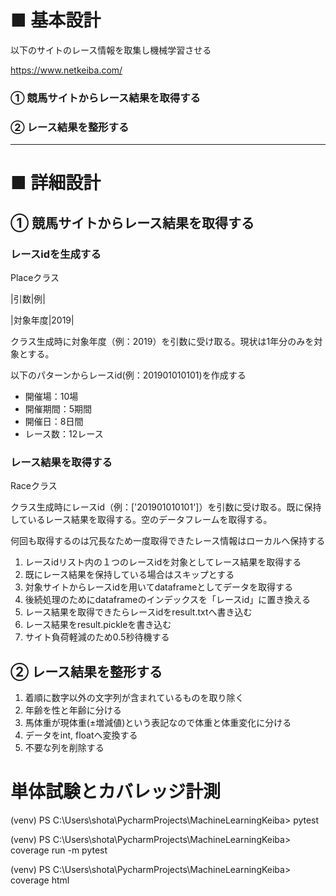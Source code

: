# ■ 基本設計

以下のサイトのレース情報を取集し機械学習させる

https://www.netkeiba.com/

### ① 競馬サイトからレース結果を取得する
### ② レース結果を整形する

***
# ■ 詳細設計

## ① 競馬サイトからレース結果を取得する

### レースidを生成する
Placeクラス

|引数|例|

|対象年度|2019|

クラス生成時に対象年度（例：2019）を引数に受け取る。現状は1年分のみを対象とする。

以下のパターンからレースid(例：201901010101)を作成する
- 開催場：10場
- 開催期間：5期間
- 開催日：8日間
- レース数：12レース

### レース結果を取得する
Raceクラス

クラス生成時にレースid（例：['201901010101']）を引数に受け取る。既に保持しているレース結果を取得する。空のデータフレームを取得する。

何回も取得するのは冗長なため一度取得できたレース情報はローカルへ保持する
1. レースidリスト内の１つのレースidを対象としてレース結果を取得する
2. 既にレース結果を保持している場合はスキップとする
3. 対象サイトからレースidを用いてdataframeとしてデータを取得する
4. 後続処理のためにdataframeのインデックスを「レースid」に置き換える
5. レース結果を取得できたらレースidをresult.txtへ書き込む
6. レース結果をresult.pickleを書き込む
7. サイト負荷軽減のため0.5秒待機する

## ② レース結果を整形する
1. 着順に数字以外の文字列が含まれているものを取り除く
2. 年齢を性と年齢に分ける
3. 馬体重が現体重(±増減値)という表記なので体重と体重変化に分ける
4. データをint, floatへ変換する
5. 不要な列を削除する

# 単体試験とカバレッジ計測
(venv) PS C:\Users\shota\PycharmProjects\MachineLearningKeiba> pytest

(venv) PS C:\Users\shota\PycharmProjects\MachineLearningKeiba> coverage run -m pytest

(venv) PS C:\Users\shota\PycharmProjects\MachineLearningKeiba> coverage html
